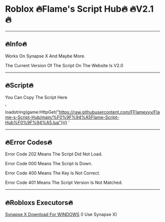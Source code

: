 # Roblox 🔥Flame's Script Hub🔥   🔥V2.1🔥




_______________________________________________________________________________________________________________________________________________________________________





## 🔥Info🔥

 Works On Synapse X And Maybe More.

The Current Version Of The Script On The Website Is V2.0





_______________________________________________________________________________________________________________________________________________________________________





## 🔥Script🔥

You Can Copy The Script Here

' loadstring(game:HttpGet("https://raw.githubusercontent.com/FFlameyyy/Flame-s-Script-Hub/main/%F0%9F%94%A5Flame-Script-Hub%F0%9F%94%A5.lua"))() '





_______________________________________________________________________________________________________________________________________________________________________







## 🔥Error Codes🔥

Error Code 202 Means The Script Did Not Load.

Error Code 000 Means The Script Is Down.

Error Code 400 Means The Key Is Not Correct.

Error Code 401 Means The Script Version Is Not Matched.





_______________________________________________________________________________________________________________________________________________________________________



## 🔥Robloxs Executors🔥

[Synapse X Download For WINDOWS](https://x.synapse.to/?adlt=strict&toWww=1&redig=D2C19EA1823A410AA8EF7AB7CF653812) (I Use Synapse X)
